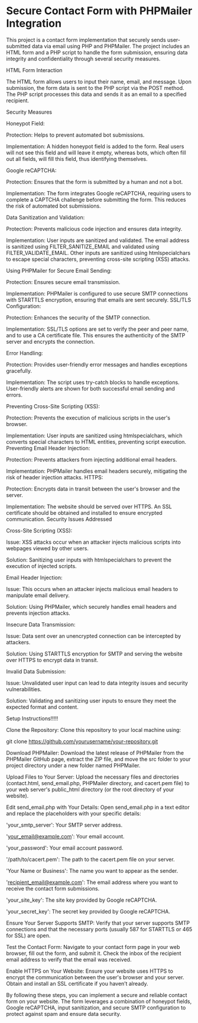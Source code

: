 # Secure Contact Form with PHPMailer Integration
This project is a contact form implementation that securely sends user-submitted data via email using PHP and PHPMailer. The project includes an HTML form and a PHP script to handle the form submission, ensuring data integrity and confidentiality through several security measures.

HTML Form Interaction

The HTML form allows users to input their name, email, and message. Upon submission, the form data is sent to the PHP script via the POST method. The PHP script processes this data and sends it as an email to a specified recipient.

Security Measures

Honeypot Field:

Protection: Helps to prevent automated bot submissions.

Implementation: A hidden honeypot field is added to the form. Real users will not see this field and will leave it empty, whereas bots, which often fill out all fields, will fill this field, thus identifying themselves.

Google reCAPTCHA:

Protection: Ensures that the form is submitted by a human and not a bot.

Implementation: The form integrates Google reCAPTCHA, requiring users to complete a CAPTCHA challenge before submitting the form. This reduces the risk of automated bot submissions.

Data Sanitization and Validation:

Protection: Prevents malicious code injection and ensures data integrity.

Implementation: User inputs are sanitized and validated. The email address is sanitized using FILTER_SANITIZE_EMAIL and validated using FILTER_VALIDATE_EMAIL. Other inputs are sanitized using htmlspecialchars to escape special characters, preventing cross-site scripting (XSS) attacks.

Using PHPMailer for Secure Email Sending:

Protection: Ensures secure email transmission.

Implementation: PHPMailer is configured to use secure SMTP connections with STARTTLS encryption, ensuring that emails are sent securely.
SSL/TLS Configuration:

Protection: Enhances the security of the SMTP connection.

Implementation: SSL/TLS options are set to verify the peer and peer name, and to use a CA certificate file. This ensures the authenticity of the SMTP server and encrypts the connection.

Error Handling:

Protection: Provides user-friendly error messages and handles exceptions gracefully.

Implementation: The script uses try-catch blocks to handle exceptions. User-friendly alerts are shown for both successful email sending and errors.

Preventing Cross-Site Scripting (XSS):

Protection: Prevents the execution of malicious scripts in the user's browser.

Implementation: User inputs are sanitized using htmlspecialchars, which converts special characters to HTML entities, preventing script execution.
Preventing Email Header Injection:

Protection: Prevents attackers from injecting additional email headers.

Implementation: PHPMailer handles email headers securely, mitigating the risk of header injection attacks.
HTTPS:

Protection: Encrypts data in transit between the user's browser and the server.

Implementation: The website should be served over HTTPS. An SSL certificate should be obtained and installed to ensure encrypted communication.
Security Issues Addressed

Cross-Site Scripting (XSS):

Issue: XSS attacks occur when an attacker injects malicious scripts into webpages viewed by other users.

Solution: Sanitizing user inputs with htmlspecialchars to prevent the execution of injected scripts.

Email Header Injection:

Issue: This occurs when an attacker injects malicious email headers to manipulate email delivery.

Solution: Using PHPMailer, which securely handles email headers and prevents injection attacks.

Insecure Data Transmission:

Issue: Data sent over an unencrypted connection can be intercepted by attackers.

Solution: Using STARTTLS encryption for SMTP and serving the website over HTTPS to encrypt data in transit.

Invalid Data Submission:

Issue: Unvalidated user input can lead to data integrity issues and security vulnerabilities.

Solution: Validating and sanitizing user inputs to ensure they meet the expected format and content.


Setup Instructions!!!!!

Clone the Repository: Clone this repository to your local machine using:

git clone https://github.com/yourusername/your-repository.git

Download PHPMailer: Download the latest release of PHPMailer from the PHPMailer GitHub page, extract the ZIP file, and move the src folder to your project directory under a new folder named PHPMailer.


Upload Files to Your Server: Upload the necessary files and directories (contact.html, send_email.php, PHPMailer directory, and cacert.pem file) to your web server's public_html directory (or the root directory of your website).


Edit send_email.php with Your Details: 
Open send_email.php in a text editor and replace the placeholders with your specific details:


'your_smtp_server': Your SMTP server address.

'your_email@example.com': Your email account.

'your_password': Your email account password.

'/path/to/cacert.pem': The path to the cacert.pem file on your server.

'Your Name or Business': The name you want to appear as the sender.

'recipient_email@example.com': The email address where you want to receive the contact form submissions.

'your_site_key': The site key provided by Google reCAPTCHA.

'your_secret_key': The secret key provided by Google reCAPTCHA.

Ensure Your Server Supports SMTP: Verify that your server supports SMTP connections and that the necessary ports (usually 587 for STARTTLS or 465 for SSL) are open.


Test the Contact Form: Navigate to your contact form page in your web browser, fill out the form, and submit it. Check the inbox of the recipient email address to verify that the email was received.



Enable HTTPS on Your Website: Ensure your website uses HTTPS to encrypt the communication between the user's browser and your server. Obtain and install an SSL certificate if you haven’t already.


By following these steps, you can implement a secure and reliable contact form on your website. The form leverages a combination of honeypot fields, Google reCAPTCHA, input sanitization, and secure SMTP configuration to protect against spam and ensure data security.
